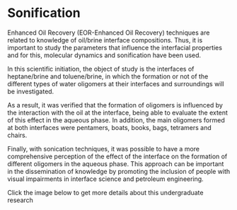 # Sonification
Enhanced Oil Recovery (EOR-Enhanced Oil Recovery) techniques are related to knowledge of oil/brine interface compositions. Thus, it is important to study the parameters that influence the interfacial properties and for this, molecular dynamics and sonification have been used. 

In this scientific initiation, the object of study is the interfaces of heptane/brine and toluene/brine, in which the formation or not of the different types of water oligomers at their interfaces and surroundings will be investigated. 

As a result, it was verified that the formation of oligomers is influenced by the interaction with the oil at the interface, being able to evaluate the extent of this effect in the aqueous phase. In addition, the main oligomers formed at both interfaces were pentamers, boats, books, bags, tetramers and chairs. 

Finally, with sonication techniques, it was possible to have a more comprehensive perception of the effect of the interface on the formation of different oligomers in the aqueous phase. This approach can be important in the dissemination of knowledge by promoting the inclusion of people with visual impairments in interface science and petroleum engineering.

Click the image below to get more details about this undergraduate research

